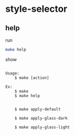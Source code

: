 

# style-selector


## help

run

``` sh
make help
```

show

```

Usage:
	$ make [action]

Ex:
	$ make
	$ make help


	$ make apply-default

	$ make apply-glass-dark

	$ make apply-glass-light

```

